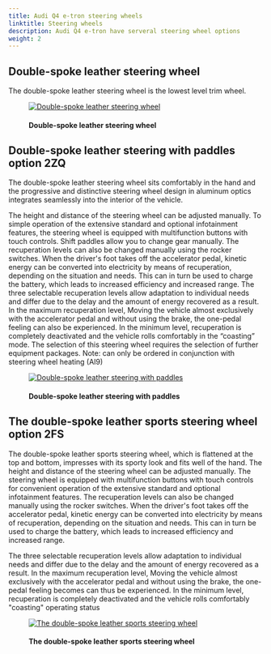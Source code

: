 ```yaml
---
title: Audi Q4 e-tron steering wheels
linktitle: Steering wheels
description: Audi Q4 e-tron have serveral steering wheel options
weight: 2
---
```

<!-- markdownlint-disable MD033 -->
## Double-spoke leather steering wheel

The double-spoke leather steering wheel is the lowest level trim wheel.

<figure>
    <a href="https://media.electrichasgoneaudi.net/multimedia/models/q4-e-tron/interior/steeringwheels/standard.jpg">
        <img src="https://media.electrichasgoneaudi.net/multimedia/models/q4-e-tron/interior/steeringwheels/standard.jpg"
        alt="Double-spoke leather steering wheel" title="Double-spoke leather steering wheel">
    </a>
    <figcaption><h4>Double-spoke leather steering wheel</h4></figcaption>
</figure>


## Double-spoke leather steering with paddles option 2ZQ

The double-spoke leather steering wheel sits comfortably in the hand and the progressive and distinctive steering wheel design in aluminum optics integrates seamlessly into the interior of the vehicle.

The height and distance of the steering wheel can be adjusted manually. To simple operation of the extensive standard and optional infotainment features, the steering wheel is equipped with multifunction buttons with touch controls. Shift paddles allow you to change gear manually.
The recuperation levels can also be changed manually using the rocker switches. When the driver's foot
takes off the accelerator pedal, kinetic energy can be converted into electricity by means of recuperation, depending on the situation and needs. This can in turn be used to charge the battery, which leads to increased efficiency
and increased range.
The three selectable recuperation levels allow adaptation to individual needs and differ
due to the delay and the amount of energy recovered as a result. In the maximum recuperation level,
Moving the vehicle almost exclusively with the accelerator pedal and without using the brake, the one-pedal feeling can also be experienced. In the minimum level, recuperation is completely deactivated and the vehicle rolls comfortably in the “coasting” mode. The selection of this steering wheel requires the selection of further equipment packages.
Note: can only be ordered in conjunction with steering wheel heating (AI9)

<figure>
    <a href="https://media.electrichasgoneaudi.net/multimedia/models/q4-e-tron/interior/steeringwheels/2zq.jpg">
        <img src="https://media.electrichasgoneaudi.net/multimedia/models/q4-e-tron/interior/steeringwheels/2zqs.jpg"
        alt="Double-spoke leather steering with paddles" title="Double-spoke leather steering with paddles">
    </a>
    <figcaption><h4>Double-spoke leather steering with paddles</h4></figcaption>
</figure>

## The double-spoke leather sports steering wheel option 2FS

The double-spoke leather sports steering wheel, which is flattened at the top and bottom, impresses with its sporty look and fits well
of the hand. The height and distance of the steering wheel can be adjusted manually. The steering wheel is equipped with multifunction buttons with touch controls for convenient operation of the extensive standard and optional infotainment features.
The recuperation levels can also be changed manually using the rocker switches. When the driver's foot
takes off the accelerator pedal, kinetic energy can be converted into electricity by means of recuperation, depending on the situation and needs. This can in turn be used to charge the battery, which leads to increased efficiency
and increased range.

The three selectable recuperation levels allow adaptation to individual needs and differ
due to the delay and the amount of energy recovered as a result. In the maximum recuperation level,
Moving the vehicle almost exclusively with the accelerator pedal and without using the brake, the one-pedal feeling becomes
can thus be experienced. In the minimum level, recuperation is completely deactivated and the vehicle rolls comfortably
"coasting" operating status

<figure>
    <a href="https://media.electrichasgoneaudi.net/multimedia/models/q4-e-tron/interior/steeringwheels/2fs.jpg">
        <img src="https://media.electrichasgoneaudi.net/multimedia/models/q4-e-tron/interior/steeringwheels/2fss.jpg"
        alt="The double-spoke leather sports steering wheel" title="The double-spoke leather sports steering wheel">
    </a>
    <figcaption><h4>The double-spoke leather sports steering wheel</h4></figcaption>
</figure>
